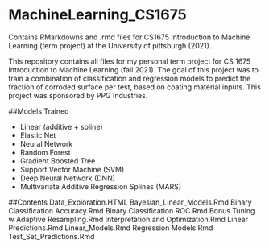# MachineLearning_CS1675
Contains RMarkdowns and .rmd files for CS1675 Introduction to Machine Learning (term project) at the University of pittsburgh (2021).

This repository contains all files for my personal term project for CS 1675 Introduction to Machine Learning (fall 2021). The goal of this project was to train a combination of classification and regression models to predict the fraction of corroded surface per test, based on coating material inputs. This project was sponsored by PPG Industries. 

##Models Trained
- Linear (additive + spline)
- Elastic Net 
- Neural Network
- Random Forest
- Gradient Boosted Tree
- Support Vector Machine (SVM)
- Deep Neural Network (DNN)
- Multivariate Additive Regression Splines (MARS) 

##Contents
Data_Exploration.HTML
Bayesian_Linear_Models.Rmd 
Binary Classification Accuracy.Rmd 
Binary Classification ROC.Rmd 
Bonus Tuning w Adaptive Resampling.Rmd 
Interpretation and Optimization.Rmd 
Linear Predictions.Rmd 
Linear_Models.Rmd 
Regression Models.Rmd Test_Set_Predictions.Rmd
